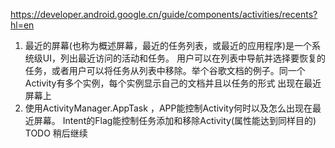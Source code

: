 https://developer.android.google.cn/guide/components/activities/recents?hl=en
1. 最近的屏幕(也称为概述屏幕，最近的任务列表，或最近的应用程序)是一个系统级UI，列出最近访问的活动和任务。
   用户可以在列表中导航并选择要恢复的任务，或者用户可以将任务从列表中移除。举个谷歌文档的例子。同一个Activity有多个实例，每个实例显示自己的文档并且以任务的形式
   出现在最近屏幕上  
2. 使用ActivityManager.AppTask ，APP能控制Activity何时以及怎么出现在最近屏幕。 Intent的Flag能控制任务添加和移除Activity(<activity>属性能达到同样目的)
   TODO 稍后继续